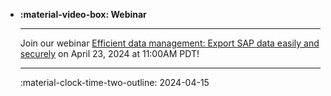 <div class="grid cards" markdown>


-   **:material-video-box: Webinar**

    ---

    Join our webinar [Efficient data management: Export SAP data easily and securely](https://theobald-software.com/en/webinars/efficient-data-management/) on April 23, 2024 at 11:00AM PDT! 

    ---

    :material-clock-time-two-outline: 2024-04-15

</div>